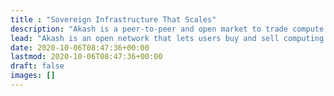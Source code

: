 ```yaml
---
title : "Sovereign Infrastructure That Scales"
description: "Akash is a peer-to-peer and open market to trade compute resources. Purpose-built for public utility."
lead: "Akash is an open network that lets users buy and sell computing resources securely and efficiently. Purpose-built for public utility."
date: 2020-10-06T08:47:36+00:00
lastmod: 2020-10-06T08:47:36+00:00
draft: false
images: []
---
```


